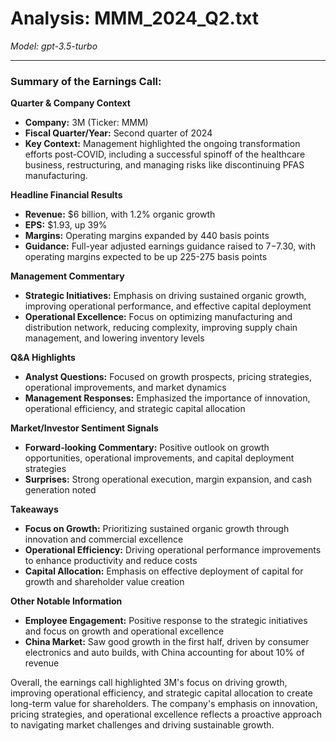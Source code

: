 # Analysis: MMM_2024_Q2.txt

*Model: gpt-3.5-turbo*

---

### Summary of the Earnings Call:

**Quarter & Company Context**
- **Company:** 3M (Ticker: MMM)
- **Fiscal Quarter/Year:** Second quarter of 2024
- **Key Context:** Management highlighted the ongoing transformation efforts post-COVID, including a successful spinoff of the healthcare business, restructuring, and managing risks like discontinuing PFAS manufacturing.

**Headline Financial Results**
- **Revenue:** $6 billion, with 1.2% organic growth
- **EPS:** $1.93, up 39%
- **Margins:** Operating margins expanded by 440 basis points
- **Guidance:** Full-year adjusted earnings guidance raised to $7-$7.30, with operating margins expected to be up 225-275 basis points

**Management Commentary**
- **Strategic Initiatives:** Emphasis on driving sustained organic growth, improving operational performance, and effective capital deployment
- **Operational Excellence:** Focus on optimizing manufacturing and distribution network, reducing complexity, improving supply chain management, and lowering inventory levels

**Q&A Highlights**
- **Analyst Questions:** Focused on growth prospects, pricing strategies, operational improvements, and market dynamics
- **Management Responses:** Emphasized the importance of innovation, operational efficiency, and strategic capital allocation

**Market/Investor Sentiment Signals**
- **Forward-looking Commentary:** Positive outlook on growth opportunities, operational improvements, and capital deployment strategies
- **Surprises:** Strong operational execution, margin expansion, and cash generation noted

**Takeaways**
- **Focus on Growth:** Prioritizing sustained organic growth through innovation and commercial excellence
- **Operational Efficiency:** Driving operational performance improvements to enhance productivity and reduce costs
- **Capital Allocation:** Emphasis on effective deployment of capital for growth and shareholder value creation

**Other Notable Information**
- **Employee Engagement:** Positive response to the strategic initiatives and focus on growth and operational excellence
- **China Market:** Saw good growth in the first half, driven by consumer electronics and auto builds, with China accounting for about 10% of revenue

Overall, the earnings call highlighted 3M's focus on driving growth, improving operational efficiency, and strategic capital allocation to create long-term value for shareholders. The company's emphasis on innovation, pricing strategies, and operational excellence reflects a proactive approach to navigating market challenges and driving sustainable growth.